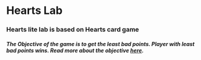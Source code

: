# Hearts Lab

### Hearts lite lab is based on Hearts card game

##### The Objective of the game is to get the least bad points. Player with least bad points wins. Read more about the objective [here](https://en.wikipedia.org/wiki/Hearts_(card_game)).
